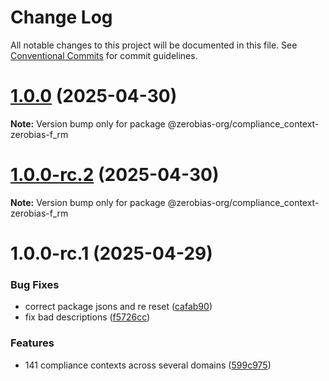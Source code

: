 # Change Log

All notable changes to this project will be documented in this file.
See [Conventional Commits](https://conventionalcommits.org) for commit guidelines.

# [1.0.0](https://github.com/zerobias-org/compliance_context/compare/@zerobias-org/compliance_context-zerobias-f_rm@1.0.0-rc.2...@zerobias-org/compliance_context-zerobias-f_rm@1.0.0) (2025-04-30)

**Note:** Version bump only for package @zerobias-org/compliance_context-zerobias-f_rm





# [1.0.0-rc.2](https://github.com/zerobias-org/compliance_context/compare/@zerobias-org/compliance_context-zerobias-f_rm@1.0.0-rc.1...@zerobias-org/compliance_context-zerobias-f_rm@1.0.0-rc.2) (2025-04-30)

**Note:** Version bump only for package @zerobias-org/compliance_context-zerobias-f_rm





# 1.0.0-rc.1 (2025-04-29)


### Bug Fixes

* correct package jsons and re reset ([cafab90](https://github.com/zerobias-org/compliance_context/commit/cafab90b3771e45ffeefa4ea2dca415266baa99f))
* fix bad descriptions ([f5726cc](https://github.com/zerobias-org/compliance_context/commit/f5726cc749df176f6d8e37f3d2ed07b1302f60e5))


### Features

* 141 compliance contexts across several domains ([599c975](https://github.com/zerobias-org/compliance_context/commit/599c975fcf3da5bbfffe4113c7f5f793e5231e68))
